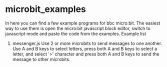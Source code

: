 # microbit_examples
In here you can find a few example programs for bbc micro:bit. The easiest way to use them is open the micro:bit javascript block editor, switch to javascript mode and paste the code from the examples.
Example list
1. messenger.js Use 2 or more microbits to send messages to one another. Use A and B keys to select letters, press both A and B keys to select a letter, and select '>' character and press both A and B keys to send the message to other microbits.
